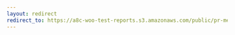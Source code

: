 ```yaml
---
layout: redirect
redirect_to: https://a8c-woo-test-reports.s3.amazonaws.com/public/pr-merge/43824/api/index.html
---
```

